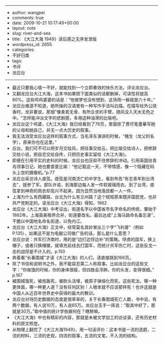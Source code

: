 - --
- author: wangpei
- comments: true
- date: 2009-10-21 10:17:49+00:00
- layout: note
- slug: river-and-sea
- title: 《大江大海 1949》读后感之无序发泄版
- wordpress_id: 2655
- categories:
- 不好归类
- tags:
- 书评
- 龙应台
- --
- 最近只要我心情一不好，就能找到一个立即奏效的快乐方法，评论龙应台。 
- 又翻龙应台大江大海，这本书如果把下面类似的话都删掉，可读性将提高80%。这些鸡鸡婆婆的话是：“他做梦也没有想到，这场雨一躲就是六十年。” 
- 龙应台难道不知道，她所操的汉语里有一种写作手法叫白描。在描写给外公烧香时，龙非要说，那烟"像柔若无骨、有所企求的手臂，随风没入天水无色之中。"怎样能冲淡文字的悲剧感，多用这种油滑的比喻吧。
- 龙应台这个鸡婆，《大江大海》我已经看到了76页，里面除了费尽笔墨摹写她的父母和她自己，并无一点大历史的叙事。
- 我无法消受龙应台这样的叙事方式，当毛泽东演讲的时候，“槐生（龙父的名字），原来你也在这里。”  
- 应台，我们可不可以把岁月交给风，把往事交给云，把比喻交给诗人，把修辞交给小说，把自恋交给自传，只把历史事实留给《大江大海》。
- 即便在引用平实的史料的时候，龙应台也压抑不住修辞的冲动。引用英国驻青岛领事日记，她也要耍耍比喻：“他记载这一天，不带情感，像一个隐藏在码头上空的摄像机。”p.77
- 龙应台采访诗人痖弦。痖弦是河南流亡的中学生，看到布告“有志青年到台湾去”，就参了军。部队许诺，到海那边每人发一件软玻璃雨衣。到了台湾，痖弦拿到神奇的雨衣却高兴不起来，因为显然当地渔民都一人一件。
- 上海为什么有西藏路，台北为什么有兰州路？这个规矩原来既非国民党，也非共产党制定的。读龙应台《大江大海》得知，1862
- 龙应台《大江大海》中考证出，街道名字以中国省市名字命名的传统，肇始于1862年。上海英美租界合并，街道要改名。最后达成“上海马路命名备忘录”，干脆以中国地名命名街道，以免内讧。
- 龙应台《大江大海》正文中，经常莫名其妙冒出三个字“飞利普”（例如P.135），如果这不是为电器公司做广告的话，那么是什么意思？
- 龙应台说：共军打济南时，用的是“边打边俘边补”的策略。俘虏的国军，换上帽子，或者只换帽徽，就填充前线去打国军，而统计共军伤亡时，这些反戈一击的战俘是不计入的。p.150 
- 奔着看“长春围城”才读《大江大海》的人们，请直接跳到166页。
- 除了书信和说明书之外，我不能容忍第二人称叙事。比如龙应台的这些文字：“你挨饿的时候，你的身体很瘦，但四肢会浮肿。你的头发，变得很细。” p.167
- 被围城饿死，被炮轰死，被砍头活埋，被原子弹熔化而死，这些死法，哪一种更体面，哪一种更人道？没有任何区别！人根本就不应该那样死！也许这就是中国人从近百年世界史中获得的最大的教训。  
- 龙应台对待历史数据的态度是很草率的，关于长春围城死亡人数，书中说，有两个数据，有人说10万，有人说65万。龙应台玉手一挥说：“取其中好了，那就是30万。”取中值的统计学依据何在？瞎掰嘛。
- 《大江大海》中也有精彩的内容，那就是未被文学加工的访谈录，还有历史材料的原文照登。
- 从物理上翻完了《大江大海1949》，用一句话评价：这本书是一流的选题，二流的材料，三流的史观，四流的叙事，五流的文笔，不入流的结构。
